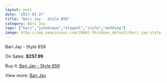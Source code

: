 ```yaml
---
layout: post
date: '2017-01-27'
title: "Bari Jay - Style 859"
category: Bari Jay
tags: ["bari","junoesque","elegant","style","wedding"]
image: http://img.sequinious.com/28661-thickbox_default/bari-jay-style-859.jpg
---
```

Bari Jay - Style 859

On Sales: **$257.99**
<a href="https://www.sequinious.com/bari-jay/3902-bari-jay-style-859.html"><amp-img layout="responsive" width="600" height="600" src="//img.sequinious.com/28661-thickbox_default/bari-jay-style-859.jpg" alt="Bari Jay - Style 859 0" /></a>
<a href="https://www.sequinious.com/bari-jay/3902-bari-jay-style-859.html"><amp-img layout="responsive" width="600" height="600" src="//img.sequinious.com/28662-thickbox_default/bari-jay-style-859.jpg" alt="Bari Jay - Style 859 1" /></a>

Buy it: [Bari Jay - Style 859](https://www.sequinious.com/bari-jay/3902-bari-jay-style-859.html "Bari Jay - Style 859")

View more: [Bari Jay](https://www.sequinious.com/17-bari-jay "Bari Jay")